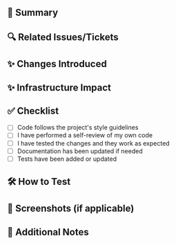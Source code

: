 ## 📌 Summary
<!-- Provide a concise summary of your changes -->

## 🔍 Related Issues/Tickets
<!-- Link to related issues or tickets, e.g., Closes #123 -->

## ✨ Changes Introduced
<!-- Briefly describe the changes in this PR -->

## ✨ Infrastructure Impact
<!-- Briefly describe if there is some impact to our infrastructure -->


## ✅ Checklist
- [ ] Code follows the project's style guidelines
- [ ] I have performed a self-review of my own code
- [ ] I have tested the changes and they work as expected
- [ ] Documentation has been updated if needed
- [ ] Tests have been added or updated

## 🛠️ How to Test
<!-- Provide instructions on how to test your changes -->

## 🚀 Screenshots (if applicable)
<!-- Add screenshots or GIFs to demonstrate the changes -->

## 📌 Additional Notes
<!-- Add any other relevant information -->
